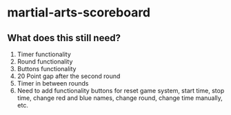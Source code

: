 # martial-arts-scoreboard

## What does this still need?

1. Timer functionality
2. Round functionality
3. Buttons functionality
4. 20 Point gap after the second round
5. Timer in between rounds
6. Need to add functionality buttons for reset game system, start time, stop time, change red and blue names, change round, change time manually, etc.
